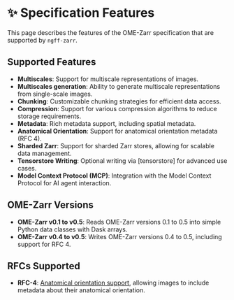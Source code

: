# ✨ Specification Features

This page describes the features of the OME-Zarr specification that are supported by `ngff-zarr`.

## Supported Features

- **Multiscales**: Support for multiscale representations of images.
- **Multiscales generation**: Ability to generate multiscale representations from single-scale images.
- **Chunking**: Customizable chunking strategies for efficient data access.
- **Compression**: Support for various compression algorithms to reduce storage requirements.
- **Metadata**: Rich metadata support, including spatial metadata.
- **Anatomical Orientation**: Support for anatomical orientation metadata (RFC 4).
- **Sharded Zarr**: Support for sharded Zarr stores, allowing for scalable data management.
- **Tensorstore Writing**: Optional writing via [tensorstore] for advanced use cases.
- **Model Context Protocol (MCP)**: Integration with the Model Context Protocol for AI agent interaction.

## OME-Zarr Versions

- **OME-Zarr v0.1 to v0.5**: Reads OME-Zarr versions 0.1 to 0.5 into simple Python data classes with Dask arrays.
- **OME-Zarr v0.4 to v0.5**: Writes OME-Zarr versions 0.4 to 0.5, including support for RFC 4.

## RFCs Supported

- **RFC-4**: [Anatomical orientation support](./rfc4.md), allowing images to include metadata about their anatomical orientation.